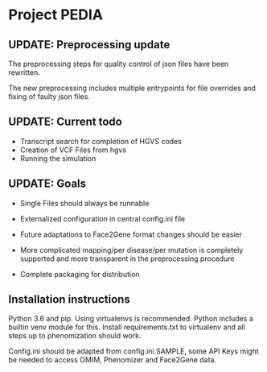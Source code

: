 # Project PEDIA

## UPDATE: Preprocessing update

The preprocessing steps for quality control of json files have been rewritten.

The new preprocessing includes multiple entrypoints for file overrides and fixing of faulty json files.

## UPDATE: Current todo

* Transcript search for completion of HGVS codes
* Creation of VCF Files from hgvs
* Running the simulation

## UPDATE: Goals

* Single Files should always be runnable
* Externalized configuration in central config.ini file
* Future adaptations to Face2Gene format changes should be easier
* More complicated mapping/per disease/per mutation is completely supported and more transparent in the preprocessing procedure

* Complete packaging for distribution

## Installation instructions

Python 3.6 and pip. Using virtualenvs is recommended. Python includes a builtin venv module for this. Install requirements.txt to virtualenv and all steps up to phenomization should work.

Config.ini should be adapted from config.ini.SAMPLE, some API Keys might be needed to access OMIM, Phenomizer and Face2Gene data.
